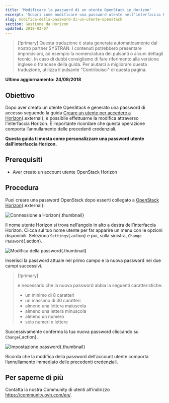 ```yaml
---
title: 'Modificare la password di un utente OpenStack in Horizon'
excerpt: 'Scopri come modificare una password utente nell’interfaccia Horizon'
slug: modifica-della-password-di-un-utente-openstack
section: Gestione da Horizon
updated: 2018-03-07
---
```


> [!primary]
> Questa traduzione è stata generata automaticamente dal nostro partner SYSTRAN. I contenuti potrebbero presentare imprecisioni, ad esempio la nomenclatura dei pulsanti o alcuni dettagli tecnici. In caso di dubbi consigliamo di fare riferimento alla versione inglese o francese della guida. Per aiutarci a migliorare questa traduzione, utilizza il pulsante "Contribuisci" di questa pagina.
>

**Ultimo aggiornamento: 24/08/2018**

## Obiettivo

Dopo aver creato un utente OpenStack e generato una password di accesso seguendo la guida [Creare un utente per accedere a Horizon](https://docs.ovh.com/it/public-cloud/horizon/){.external}, è possibile effettuarne la modifica attraverso l'interfaccia Horizon. È importante ricordare che questa operazione comporta l’annullamento delle precedenti credenziali.

**Questa guida ti mosta come personalizzare una password utente dall’interfaccia Horizon.**


## Prerequisiti

- Aver creato un account utente OpenStack Horizon


## Procedura

Puoi creare una password OpenStack dopo esserti collegato a [OpenStack Horizon](https://horizon.cloud.ovh.net/){.external}: 

![Connessione a Horizon](images/1_H_login_window.png){.thumbnail}

Il nome utente Horizon si trova nell’angolo in alto a destra dell’interfaccia Horizon. Clicca sul tuo nome utente per far apparire un menu con le opzioni disponibili. Seleziona `Settings`{.action} e poi, sulla sinistra, `Change Password`{.action}.

![Modifica della password](images/2_H_pass_change_option.png){.thumbnail}

Inserisci la password attuale nel primo campo e la nuova password nei due campi successivi.

> [!primary]
>
> è necessario che la nuova password abbia la seguenti caratteristiche: 
>
> - un minimo di 8 caratteri
> - un massimo di 30 caratteri
> - almeno una lettera maiuscola 
> - almeno una lettera minuscola
> - almeno un numero
> - solo numeri e lettere
>

Successivamente conferma la tua nuova password cliccando su `Change`{.action}.

![Impostazione password](images/3_H_set_new_passord.png){.thumbnail}

Ricorda che la modifica della password dell’account utente comporta l’annullamento immediato delle precedenti credenziali.

## Per saperne di più

Contatta la nostra Community di utenti all’indirizzo <https://community.ovh.com/en/>.